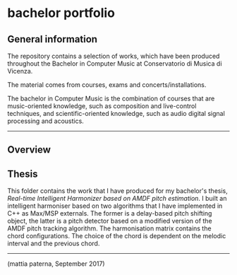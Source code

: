 # bachelor portfolio

## General information
The repository contains a selection of works, which have been produced throughout the Bachelor in Computer Music 
at Conservatorio di Musica di Vicenza.

The material comes from courses, exams and concerts/installations. 

The bachelor in Computer Music is the combination of courses that are music-oriented knowledge, such as composition and 
live-control techniques, and scientific-oriented knowledge, such as audio digital signal processing and acoustics.

__________________________________________________
## Overview

## Thesis
This folder contains the work that I have produced for my bachelor's thesis, 
*Real-time Intelligent Harmonizer based on AMDF pitch estimation*. I built an intelligent harmoniser based on two algorithms that
I have implemented in C++ as Max/MSP externals. The former is a delay-based pitch shifting object, the latter is a pitch detector 
based on a modified version of the AMDF pitch tracking algorithm. The harmonisation matrix contains the chord configurations. 
The choice of the chord is dependent on the melodic interval and the previous chord.



__________________________________________________
(mattia paterna, September 2017)


